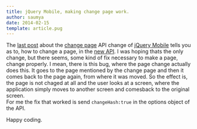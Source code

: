 ```yaml
---
title: jQuery Mobile, making change page work. 
author: saumya
date: 2014-02-15
template: article.pug
---
```



The [last post][1] about the [change page][1] API change of [jQuery Mobile][2] tells you as to, how to change a page, in the [new API][3]. I was hoping thats the only change, but there seems, some kind of fix necessary to make a page, change properly. I mean, there is this bug, where the page change actually does this. It goes to the page mentioned by the change page and then it comes back to the page again, from where it was moved. So the effect is, the page is not chaged at all and the user looks at a screen, where the application simply moves to another screen and comesback to the original screen.      
For me the fix that worked is send `changeHash:true` in the options object of the API.     
<script src="https://gist.github.com/saumya/9015917.js"></script>

Happy coding.





[1]: http://saumya.github.io/ray/articles/24/
[2]: http://jquerymobile.com
[3]: http://api.jquerymobile.com/jQuery.mobile.changePage/